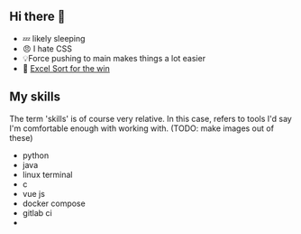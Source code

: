 ## Hi there 👋

- 💤 likely sleeping
- 😠 I hate CSS
- 💡Force pushing to main makes things a lot easier
- 🥇 [Excel Sort for the win](https://github.com/heofthetea/excel-sort)

## My skills
The term 'skills' is of course very relative. In this case, refers to tools I'd say I'm comfortable enough with working with.
(TODO: make images out of these)
- python
- java
- linux terminal
- c
- vue js
- docker compose
- gitlab ci
- 


<!--
**heofthetea/heofthetea** is a ✨ _special_ ✨ repository because its `README.md` (this file) appears on your GitHub profile.

Here are some ideas to get you started:

- 🔭 I’m currently working on ...
- 🌱 I’m currently learning ...
- 👯 I’m looking to collaborate on ...
- 🤔 I’m looking for help with ...
- 💬 Ask me about ...
- 📫 How to reach me: ...
- 😄 Pronouns: ...
- ⚡ Fun fact: ...
-->
